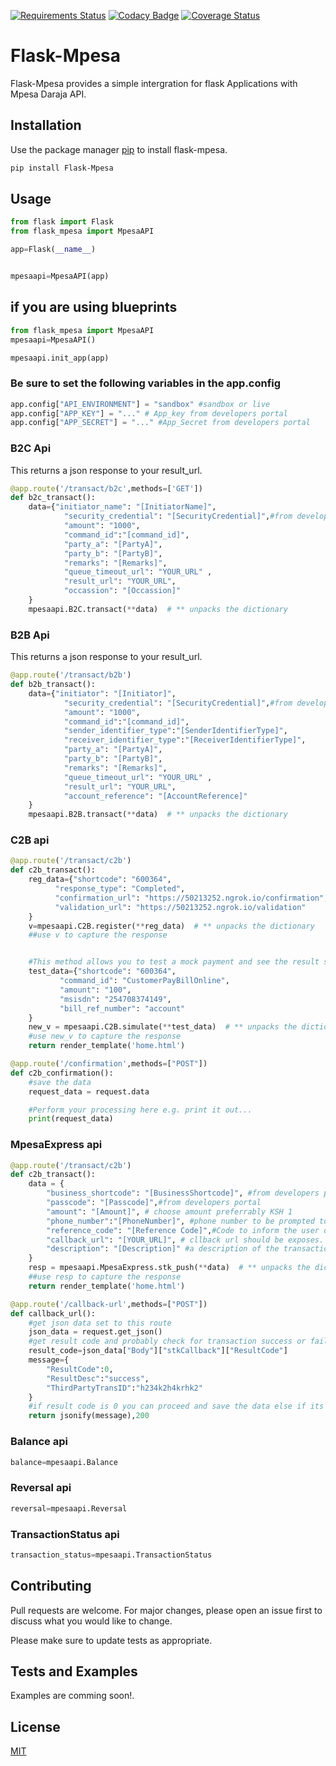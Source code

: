 [![Requirements Status](https://requires.io/github/allansifuna/Flask-Mpesa/requirements.svg?branch=master)](https://requires.io/github/allansifuna/Flask-Mpesa/requirements/?branch=master)
[![Codacy Badge](https://api.codacy.com/project/badge/Grade/95668732c0014077abf06e7826c1becf)](https://www.codacy.com/manual/allansifuna/Flask-Mpesa?utm_source=github.com&amp;utm_medium=referral&amp;utm_content=allansifuna/Flask-Mpesa&amp;utm_campaign=Badge_Grade)
[![Coverage Status](https://coveralls.io/repos/github/allansifuna/Flask-Mpesa/badge.svg?branch=master)](https://coveralls.io/github/allansifuna/Flask-Mpesa?branch=master)

# Flask-Mpesa
Flask-Mpesa provides a simple intergration for flask Applications with Mpesa Daraja API.

## Installation

Use the package manager [pip](https://pip.pypa.io/en/stable/) to install flask-mpesa.

```bash
pip install Flask-Mpesa
```

## Usage

```python
from flask import Flask
from flask_mpesa import MpesaAPI

app=Flask(__name__)


mpesaapi=MpesaAPI(app)
```


## if you are using blueprints
```python
from flask_mpesa import MpesaAPI
mpesaapi=MpesaAPI()

mpesaapi.init_app(app)
```
### Be sure to set the following variables in the app.config

```python
app.config["API_ENVIRONMENT"] = "sandbox" #sandbox or live
app.config["APP_KEY"] = "..." # App_key from developers portal
app.config["APP_SECRET"] = "..." #App_Secret from developers portal
```
### B2C  Api
This returns a json response to your result_url.

```python
@app.route('/transact/b2c',methods=['GET'])
def b2c_transact():
    data={"initiator_name": "[InitiatorName]",
            "security_credential": "[SecurityCredential]",#from developers portal
            "amount": "1000",
            "command_id":"[command_id]",
            "party_a": "[PartyA]",
            "party_b": "[PartyB]",
            "remarks": "[Remarks]",
            "queue_timeout_url": "YOUR_URL" ,
            "result_url": "YOUR_URL",
            "occassion": "[Occassion]"
    }
    mpesaapi.B2C.transact(**data)  # ** unpacks the dictionary


```

### B2B  Api
This returns a json response to your result_url.

```python
@app.route('/transact/b2b')
def b2b_transact():
    data={"initiator": "[Initiator]",
            "security_credential": "[SecurityCredential]",#from developers portal
            "amount": "1000",
            "command_id":"[command_id]",
            "sender_identifier_type":"[SenderIdentifierType]",
            "receiver_identifier_type":"[ReceiverIdentifierType]",
            "party_a": "[PartyA]",
            "party_b": "[PartyB]",
            "remarks": "[Remarks]",
            "queue_timeout_url": "YOUR_URL" ,
            "result_url": "YOUR_URL",
            "account_reference": "[AccountReference]"
    }
    mpesaapi.B2B.transact(**data)  # ** unpacks the dictionary

```

### C2B  api

```python
@app.route('/transact/c2b')
def c2b_transact():
    reg_data={"shortcode": "600364",
          "response_type": "Completed",
          "confirmation_url": "https://50213252.ngrok.io/confirmation",
          "validation_url": "https://50213252.ngrok.io/validation"
    }
    v=mpesaapi.C2B.register(**reg_data)  # ** unpacks the dictionary
    ##use v to capture the response


    #This method allows you to test a mock payment and see the result so it can be avoided in production mode.
    test_data={"shortcode": "600364",
           "command_id": "CustomerPayBillOnline",
           "amount": "100",
           "msisdn": "254708374149",
           "bill_ref_number": "account"
    }
    new_v = mpesaapi.C2B.simulate(**test_data)  # ** unpacks the dictionary
    #use new_v to capture the response
    return render_template('home.html')

@app.route('/confirmation',methods=["POST"])
def c2b_confirmation():
    #save the data
    request_data = request.data

    #Perform your processing here e.g. print it out...
    print(request_data)

```

### MpesaExpress  api

```python
@app.route('/transact/c2b')
def c2b_transact():
    data = {
        "business_shortcode": "[BusinessShortcode]", #from developers portal
        "passcode": "[Passcode]",#from developers portal
        "amount": "[Amount]", # choose amount preferrably KSH 1
        "phone_number":"[PhoneNumber]", #phone number to be prompted to pay
        "reference_code": "[Reference Code]",#Code to inform the user of services he/she is paying for.
        "callback_url": "[YOUR_URL]", # cllback url should be exposes. for testing putposes you can route on host 0.0.0.0 and set the callback url to be https://youripaddress:yourport/endpoint
        "description": "[Description]" #a description of the transaction its optional
    }
    resp = mpesaapi.MpesaExpress.stk_push(**data)  # ** unpacks the dictionary
    ##use resp to capture the response
    return render_template('home.html')

@app.route('/callback-url',methods=["POST"])
def callback_url():
    #get json data set to this route
    json_data = request.get_json()
    #get result code and probably check for transaction success or failure
    result_code=json_data["Body"]["stkCallback"]["ResultCode"]
    message={
        "ResultCode":0,
        "ResultDesc":"success",
        "ThirdPartyTransID":"h234k2h4krhk2"
    }
    #if result code is 0 you can proceed and save the data else if its any other number you can track the transaction
    return jsonify(message),200

```
### Balance  api

```python
balance=mpesaapi.Balance

```
### Reversal  api

```python
reversal=mpesaapi.Reversal

```
### TransactionStatus  api

```python
transaction_status=mpesaapi.TransactionStatus

```
## Contributing
Pull requests are welcome. For major changes, please open an issue first to discuss what you would like to change.

Please make sure to update tests as appropriate.
## Tests and Examples

Examples are comming soon!.
## License
[MIT](https://github.com/allansifuna/Flask-Mpesa/blob/master/LICENSE)
